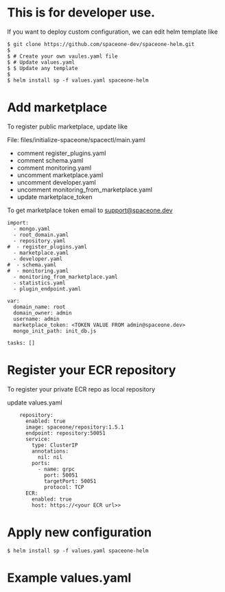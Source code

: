 # This is for developer use.

If you want to deploy custom configuration, we can edit helm template like

```
$ git clone https://github.com/spaceone-dev/spaceone-helm.git
$ 
$ # Create your own vaules.yaml file
$ # Update values.yaml
$ $ Update any template
$
$ helm install sp -f values.yaml spaceone-helm
```

# Add marketplace

To register public marketplace, update like

File: files/initialize-spaceone/spacectl/main.yaml

* comment register_plugins.yaml
* comment schema.yaml
* comment monitoring.yaml
* uncomment marketplace.yaml
* uncomment developer.yaml
* uncomment monitoring_from_marketplace.yaml
* update marketplace_token

To get marketplace token email to support@spaceone.dev

```
import:
  - mongo.yaml
  - root_domain.yaml
  - repository.yaml
#  - register_plugins.yaml
  - marketplace.yaml
  - developer.yaml
#  - schema.yaml
#  - monitoring.yaml
  - monitoring_from_marketplace.yaml
  - statistics.yaml
  - plugin_endpoint.yaml

var:
  domain_name: root
  domain_owner: admin
  username: admin
  marketplace_token: <TOKEN VALUE FROM admin@spaceone.dev>
  mongo_init_path: init_db.js

tasks: []
```

# Register your ECR repository

To register your private ECR repo as local repository

update values.yaml

```
    repository:
      enabled: true
      image: spaceone/repository:1.5.1
      endpoint: repository:50051
      service:
        type: ClusterIP
        annotations:
          nil: nil
        ports:
          - name: grpc
            port: 50051
            targetPort: 50051
            protocol: TCP
      ECR:
        enabled: true
        host: https://<your ECR url>>
```

# Apply new configuration

```
$ helm install sp -f values.yaml spaceone-helm
```

# Example values.yaml

```

